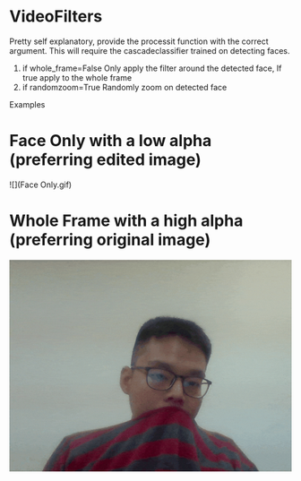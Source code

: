 # VideoFilters
Pretty self explanatory, provide the processit function with the correct argument. This will require the cascadeclassifier trained on detecting faces.
1. if whole_frame=False
  Only apply the filter around the detected face, If true apply to the whole frame
2. if randomzoom=True
  Randomly zoom on detected face
  
Examples

# Face Only with a low alpha (preferring edited image)
![](Face Only.gif)

# Whole Frame with a high alpha (preferring original image)
![](WholeFrame.gif)
